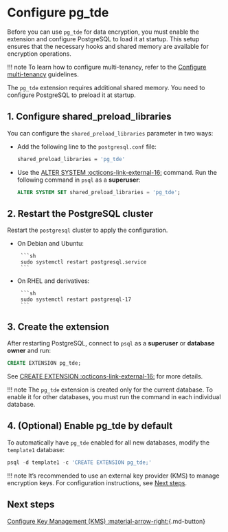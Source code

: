 # Configure pg_tde

Before you can use `pg_tde` for data encryption, you must enable the extension and configure PostgreSQL to load it at startup. This setup ensures that the necessary hooks and shared memory are available for encryption operations.

!!! note
    To learn how to configure multi-tenancy, refer to the [Configure multi-tenancy](how-to/multi-tenant-setup.md) guidelines.

The `pg_tde` extension requires additional shared memory. You need to configure PostgreSQL to preload it at startup.

## 1. Configure shared_preload_libraries

You can configure the `shared_preload_libraries` parameter in two ways:

* Add the following line to the `postgresql.conf` file:

    ```bash
    shared_preload_libraries = 'pg_tde'
    ```

* Use the [ALTER SYSTEM :octicons-link-external-16:](https://www.postgresql.org/docs/current/sql-altersystem.html) command. Run the following command in `psql` as a **superuser**:

    ```sql
    ALTER SYSTEM SET shared_preload_libraries = 'pg_tde';
    ```

## 2. Restart the PostgreSQL cluster

Restart the `postgresql` cluster to apply the configuration.

* On Debian and Ubuntu:

       ```sh
       sudo systemctl restart postgresql.service
       ```

* On RHEL and derivatives:

       ```sh
       sudo systemctl restart postgresql-17
       ```

## 3. Create the extension

After restarting PostgreSQL, connect to `psql` as a **superuser** or **database owner** and run:

```sql
CREATE EXTENSION pg_tde;
```

See [CREATE EXTENSION :octicons-link-external-16:](https://www.postgresql.org/docs/current/sql-createextension.html) for more details.

!!! note
    The `pg_tde` extension is created only for the current database. To enable it for other databases, you must run the command in each individual database.

## 4. (Optional) Enable pg_tde by default

To automatically have `pg_tde` enabled for all new databases, modify the `template1` database:

```sql
psql -d template1 -c 'CREATE EXTENSION pg_tde;'
```

!!! note
    It’s recommended to use an external key provider (KMS) to manage encryption keys. For configuration instructions, see [Next steps](#next-steps).

## Next steps

[Configure Key Management (KMS) :material-arrow-right:](global-key-provider-configuration/overview.md){.md-button}
